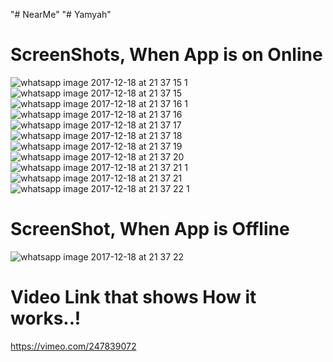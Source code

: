 "# NearMe" 
"# Yamyah" 

# ScreenShots, When App is on Online
![whatsapp image 2017-12-18 at 21 37 15 1](https://user-images.githubusercontent.com/34508962/34115629-34da823c-e43c-11e7-9eb8-ef7b168d11f3.jpeg)
![whatsapp image 2017-12-18 at 21 37 15](https://user-images.githubusercontent.com/34508962/34115651-459ae828-e43c-11e7-9ded-5543e7382c86.jpeg)
![whatsapp image 2017-12-18 at 21 37 16 1](https://user-images.githubusercontent.com/34508962/34115659-4a69db66-e43c-11e7-8207-a572eb5f7a70.jpeg)
![whatsapp image 2017-12-18 at 21 37 16](https://user-images.githubusercontent.com/34508962/34115672-500de454-e43c-11e7-9b5d-e58f4f41fb91.jpeg)
![whatsapp image 2017-12-18 at 21 37 17](https://user-images.githubusercontent.com/34508962/34115682-5537ff8c-e43c-11e7-83d7-569c4a091211.jpeg)
![whatsapp image 2017-12-18 at 21 37 18](https://user-images.githubusercontent.com/34508962/34115689-59e17fa4-e43c-11e7-9cfb-668732fc03d4.jpeg)
![whatsapp image 2017-12-18 at 21 37 19](https://user-images.githubusercontent.com/34508962/34115724-6c03fd06-e43c-11e7-866e-07e7cc9ce189.jpeg)
![whatsapp image 2017-12-18 at 21 37 20](https://user-images.githubusercontent.com/34508962/34115734-707e5f48-e43c-11e7-8a08-2c51ff3a7c28.jpeg)
![whatsapp image 2017-12-18 at 21 37 21 1](https://user-images.githubusercontent.com/34508962/34115743-75a47138-e43c-11e7-8b4e-453665d3d192.jpeg)
![whatsapp image 2017-12-18 at 21 37 21](https://user-images.githubusercontent.com/34508962/34115751-79d70248-e43c-11e7-92cc-f603287a1d25.jpeg)
![whatsapp image 2017-12-18 at 21 37 22 1](https://user-images.githubusercontent.com/34508962/34115760-7f25ce3c-e43c-11e7-9f83-25890a95ff79.jpeg)

# ScreenShot, When App is Offline
![whatsapp image 2017-12-18 at 21 37 22](https://user-images.githubusercontent.com/34508962/34115768-849930fc-e43c-11e7-879b-426627c8e6b5.jpeg)

# Video Link that shows How it works..!
https://vimeo.com/247839072
